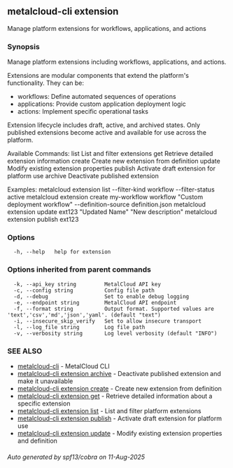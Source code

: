 ## metalcloud-cli extension

Manage platform extensions for workflows, applications, and actions

### Synopsis

Manage platform extensions including workflows, applications, and actions.

Extensions are modular components that extend the platform's functionality. They can be:
- workflows: Define automated sequences of operations
- applications: Provide custom application deployment logic
- actions: Implement specific operational tasks

Extension lifecycle includes draft, active, and archived states. Only published extensions
become active and available for use across the platform.

Available Commands:
  list     List and filter extensions
  get      Retrieve detailed extension information
  create   Create new extension from definition
  update   Modify existing extension properties
  publish  Activate draft extension for platform use
  archive  Deactivate published extension

Examples:
  metalcloud extension list --filter-kind workflow --filter-status active
  metalcloud extension create my-workflow workflow "Custom deployment workflow" --definition-source definition.json
  metalcloud extension update ext123 "Updated Name" "New description"
  metalcloud extension publish ext123

### Options

```
  -h, --help   help for extension
```

### Options inherited from parent commands

```
  -k, --api_key string         MetalCloud API key
  -c, --config string          Config file path
  -d, --debug                  Set to enable debug logging
  -e, --endpoint string        MetalCloud API endpoint
  -f, --format string          Output format. Supported values are 'text','csv','md','json','yaml'. (default "text")
  -i, --insecure_skip_verify   Set to allow insecure transport
  -l, --log_file string        Log file path
  -v, --verbosity string       Log level verbosity (default "INFO")
```

### SEE ALSO

* [metalcloud-cli](metalcloud-cli.md)	 - MetalCloud CLI
* [metalcloud-cli extension archive](metalcloud-cli_extension_archive.md)	 - Deactivate published extension and make it unavailable
* [metalcloud-cli extension create](metalcloud-cli_extension_create.md)	 - Create new extension from definition
* [metalcloud-cli extension get](metalcloud-cli_extension_get.md)	 - Retrieve detailed information about a specific extension
* [metalcloud-cli extension list](metalcloud-cli_extension_list.md)	 - List and filter platform extensions
* [metalcloud-cli extension publish](metalcloud-cli_extension_publish.md)	 - Activate draft extension for platform use
* [metalcloud-cli extension update](metalcloud-cli_extension_update.md)	 - Modify existing extension properties and definition

###### Auto generated by spf13/cobra on 11-Aug-2025
